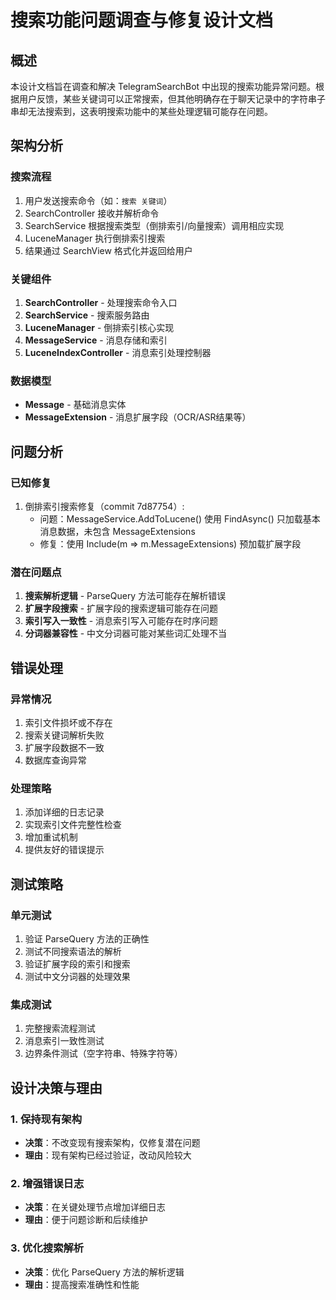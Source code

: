# 搜索功能问题调查与修复设计文档

## 概述

本设计文档旨在调查和解决 TelegramSearchBot 中出现的搜索功能异常问题。根据用户反馈，某些关键词可以正常搜索，但其他明确存在于聊天记录中的字符串子串却无法搜索到，这表明搜索功能中的某些处理逻辑可能存在问题。

## 架构分析

### 搜索流程
1. 用户发送搜索命令（如：`搜索 关键词`）
2. SearchController 接收并解析命令
3. SearchService 根据搜索类型（倒排索引/向量搜索）调用相应实现
4. LuceneManager 执行倒排索引搜索
5. 结果通过 SearchView 格式化并返回给用户

### 关键组件
1. **SearchController** - 处理搜索命令入口
2. **SearchService** - 搜索服务路由
3. **LuceneManager** - 倒排索引核心实现
4. **MessageService** - 消息存储和索引
5. **LuceneIndexController** - 消息索引处理控制器

### 数据模型
- **Message** - 基础消息实体
- **MessageExtension** - 消息扩展字段（OCR/ASR结果等）

## 问题分析

### 已知修复
1. 倒排索引搜索修复（commit 7d87754）:
   - 问题：MessageService.AddToLucene() 使用 FindAsync() 只加载基本消息数据，未包含 MessageExtensions
   - 修复：使用 Include(m => m.MessageExtensions) 预加载扩展字段

### 潜在问题点
1. **搜索解析逻辑** - ParseQuery 方法可能存在解析错误
2. **扩展字段搜索** - 扩展字段的搜索逻辑可能存在问题
3. **索引写入一致性** - 消息索引写入可能存在时序问题
4. **分词器兼容性** - 中文分词器可能对某些词汇处理不当

## 错误处理

### 异常情况
1. 索引文件损坏或不存在
2. 搜索关键词解析失败
3. 扩展字段数据不一致
4. 数据库查询异常

### 处理策略
1. 添加详细的日志记录
2. 实现索引文件完整性检查
3. 增加重试机制
4. 提供友好的错误提示

## 测试策略

### 单元测试
1. 验证 ParseQuery 方法的正确性
2. 测试不同搜索语法的解析
3. 验证扩展字段的索引和搜索
4. 测试中文分词器的处理效果

### 集成测试
1. 完整搜索流程测试
2. 消息索引一致性测试
3. 边界条件测试（空字符串、特殊字符等）

## 设计决策与理由

### 1. 保持现有架构
- **决策**：不改变现有搜索架构，仅修复潜在问题
- **理由**：现有架构已经过验证，改动风险较大

### 2. 增强错误日志
- **决策**：在关键处理节点增加详细日志
- **理由**：便于问题诊断和后续维护

### 3. 优化搜索解析
- **决策**：优化 ParseQuery 方法的解析逻辑
- **理由**：提高搜索准确性和性能